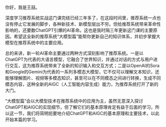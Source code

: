 你好，我是王喆。

深度学习推荐系统实战这门课完结已经三年多了，在这段时间里，推荐系统一点也没有停止它发展的脚步，各种新技术、新模型层出不穷。但给推荐系统带来革命性影响的，还要数ChatGPT引爆的AI革命。这也是我时隔三年更新这门课的主要原因。希望这全新的推荐系统“大模型篇”能帮你更新自己的知识体系，并初步掌握大模型在推荐系统中的主要应用。

总的来讲，新一轮AI革命主要通过两种方式深刻影响了推荐系统。一是以ChatGPT为代表的大语言模型，它融合了世界知识，并通过对话的方式与用户进行交互，这为推荐系统带来了全新的知识输入和交互方式；二是以OpenAI的Sora和Google的Gemini为代表的一系列多模态大模型，它不仅可以理解文本知识，还能够理解图片、视频等多模态知识，甚至可以在不同模态之间进行转换，生成不同模态内容，这种全新的AIGC（人工智能内容生成）能力，为推荐系统打开了新的大门。

“大模型篇”会以大模型技术在推荐系统中的应用为主，虽然无意深入探讨ChatGPT和AIGC的实现细节，但了解它们的基本原理肯定有益于后面的学习，所以这一节，我们将简明扼要地介绍ChatGPT和AIGC的基本原理和主要技术，以此开始本篇的学习。